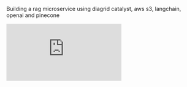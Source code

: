 Building a rag microservice using diagrid catalyst, aws s3, langchain, openai and pinecone

![solutions_architecture](https://github.com/trey-rosius/catalyst-rag-microservice/tree/master/assets/rag_microservice_architecture.pdf)